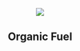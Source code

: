 
<p align="center"><img src="https://imgs.xkcd.com/comics/organic_fuel.png"></p>
<h2 align="center">Organic Fuel</h2>
